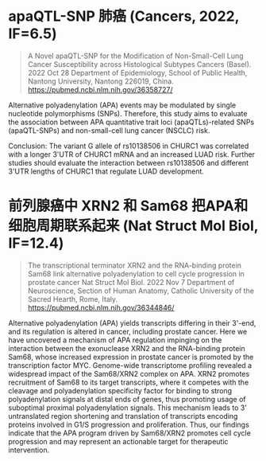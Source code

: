 # apaQTL-SNP 肺癌 (Cancers, 2022, IF=6.5)
> A Novel apaQTL-SNP for the Modification of Non-Small-Cell Lung Cancer Susceptibility across Histological Subtypes
> Cancers (Basel). 2022 Oct 28
> Department of Epidemiology, School of Public Health, Nantong University, Nantong 226019, China.
> https://pubmed.ncbi.nlm.nih.gov/36358727/

Alternative polyadenylation (APA) events may be modulated by single nucleotide polymorphisms (SNPs). Therefore, this study aims to evaluate the association between APA quantitative trait loci (apaQTLs)-related SNPs (apaQTL-SNPs) and non-small-cell lung cancer (NSCLC) risk.

Conclusion: The variant G allele of rs10138506 in CHURC1 was correlated with a longer 3'UTR of CHURC1 mRNA and an increased LUAD risk. Further studies should evaluate the interaction between rs10138506 and different 3'UTR lengths of CHURC1 that regulate LUAD development.









# 前列腺癌中 XRN2 和 Sam68 把APA和细胞周期联系起来 (Nat Struct Mol Biol, IF=12.4)
> The transcriptional terminator XRN2 and the RNA-binding protein Sam68 link alternative polyadenylation to cell cycle progression in prostate cancer
> Nat Struct Mol Biol. 2022 Nov 7
> Department of Neuroscience, Section of Human Anatomy, Catholic University of the Sacred Hearth, Rome, Italy.
> https://pubmed.ncbi.nlm.nih.gov/36344846/

Alternative polyadenylation (APA) yields transcripts differing in their 3'-end, and its regulation is altered in cancer, including prostate cancer. Here we have uncovered a mechanism of APA regulation impinging on the interaction between the exonuclease XRN2 and the RNA-binding protein Sam68, whose increased expression in prostate cancer is promoted by the transcription factor MYC. Genome-wide transcriptome profiling revealed a widespread impact of the Sam68/XRN2 complex on APA. XRN2 promotes recruitment of Sam68 to its target transcripts, where it competes with the cleavage and polyadenylation specificity factor for binding to strong polyadenylation signals at distal ends of genes, thus promoting usage of suboptimal proximal polyadenylation signals. This mechanism leads to 3' untranslated region shortening and translation of transcripts encoding proteins involved in G1/S progression and proliferation. Thus, our findings indicate that the APA program driven by Sam68/XRN2 promotes cell cycle progression and may represent an actionable target for therapeutic intervention.




